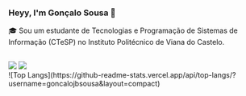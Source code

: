 ### Heyy, I'm Gonçalo Sousa 👋

🎓 Sou um estudante de Tecnologias e Programação de Sistemas de Informação (CTeSP) no Instituto Politécnico de Viana do Castelo. 
  ##
 
<div> 
  <a href = "mailto:goncalojbsousa@gmail.com"><img src="https://img.shields.io/badge/-Gmail-%23333?style=for-the-badge&logo=gmail&logoColor=white" target="_blank"></a>
  <a href="https://www.linkedin.com/in/gonçalo-sousa-389332252" target="_blank"><img src="https://img.shields.io/badge/-LinkedIn-%230077B5?style=for-the-badge&logo=linkedin&logoColor=white" target="_blank"></a> 
</div>
![Top Langs](https://github-readme-stats.vercel.app/api/top-langs/?username=goncalojbsousa&layout=compact)
